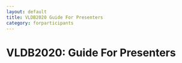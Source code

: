 ```yaml
---
layout: default
title: VLDB2020 Guide For Presenters
category: forparticipants
---
```


# VLDB2020:  Guide For Presenters   